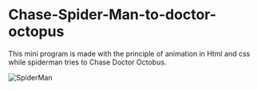 # Chase-Spider-Man-to-doctor-octopus
This mini program is made with the principle of animation in Html and css while spiderman tries to Chase Doctor Octobus.


![SpiderMan](https://github.com/Chamrah/Chase-Spider-Man-to-doctor-octopus/assets/147912275/6e8932bf-c353-4225-a720-5b91c47928b0)


